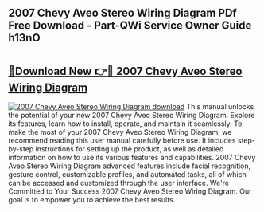 ## 2007 Chevy Aveo Stereo Wiring Diagram PDf Free Download - Part-QWi Service Owner Guide h13nO

# <h2><a href="http://dfsnz0.blite.top/?on=2007+Chevy+Aveo+Stereo+Wiring+Diagram">🔗Download New 👉🔴 2007 Chevy Aveo Stereo Wiring Diagram</a></h2>

[![2007 Chevy Aveo Stereo Wiring Diagram download](https://i.imgur.com/lujVjoI.png)](http://dfsnz0.blite.top/?on=2007+Chevy+Aveo+Stereo+Wiring+Diagram)
This manual unlocks the potential of your new 2007 Chevy Aveo Stereo Wiring Diagram. Explore its features, learn how to install, operate, and maintain it seamlessly. To make the most of your 2007 Chevy Aveo Stereo Wiring Diagram, we recommend reading this user manual carefully before use. It includes step-by-step instructions for setting up the product, as well as detailed information on how to use its various features and capabilities. 2007 Chevy Aveo Stereo Wiring Diagram advanced features include facial recognition, gesture control, customizable profiles, and automated tasks, all of which can be accessed and customized through the user interface. We're Committed to Your Success 2007 Chevy Aveo Stereo Wiring Diagram. Our goal is to empower you to achieve the best results.
